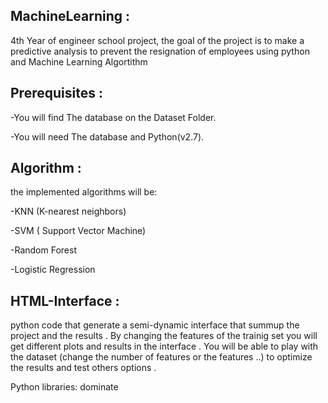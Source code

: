 ## MachineLearning :
 
4th Year of engineer school project, the goal of the project is to make a predictive analysis to prevent the resignation of employees using python and Machine Learning Algortithm

## Prerequisites :

-You will find The database on the Dataset Folder.

-You will need The database and Python(v2.7). 

## Algorithm :

the implemented algorithms will be:

-KNN (K-nearest neighbors)

-SVM ( Support Vector Machine)

-Random Forest

-Logistic Regression

## HTML-Interface :

python code that generate a semi-dynamic interface that summup the project and the results .
By changing the features of the trainig set you will get different plots and results in the interface .
You will be able to play with the dataset (change the number of features or the features ..) to optimize the results and test others options .

Python libraries: dominate 

 
